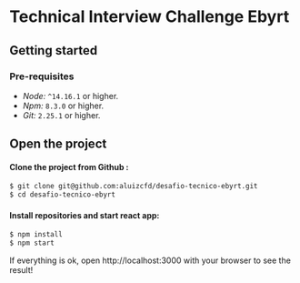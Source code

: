 # Technical Interview Challenge Ebyrt

## Getting started

### Pre-requisites

- _Node:_ `^14.16.1` or higher.
- _Npm:_ `8.3.0` or higher.
- _Git:_ `2.25.1` or higher.

## Open the project

#### Clone the project from Github :

```sh
$ git clone git@github.com:aluizcfd/desafio-tecnico-ebyrt.git
$ cd desafio-tecnico-ebyrt
```
#### Install repositories and start react app:

```sh
$ npm install
$ npm start
```

If everything is ok, open http://localhost:3000 with your browser to see the result!